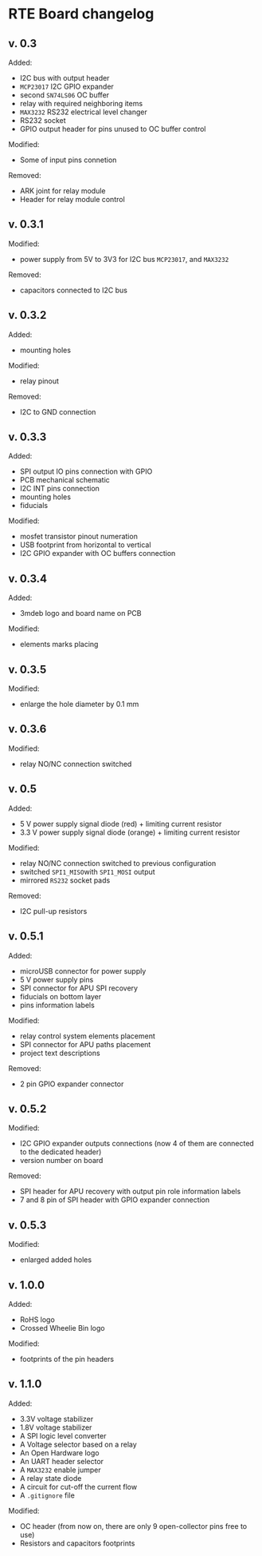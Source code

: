 RTE Board changelog
===================

v. 0.3
------

Added:
* I2C bus with output header
* `MCP23017` I2C GPIO expander
* second `SN74LS06` OC buffer
* relay with required neighboring items
* `MAX3232` RS232 electrical level changer
* RS232 socket
* GPIO output header for pins unused to OC buffer control

Modified:
* Some of input pins connetion

Removed:
* ARK joint for relay module
* Header for relay module control

v. 0.3.1
--------

Modified:
* power supply from 5V to 3V3 for I2C bus `MCP23017`, and `MAX3232`

Removed:
* capacitors connected to I2C bus

v. 0.3.2
--------

Added:
* mounting holes

Modified:
* relay pinout

Removed:
* I2C to GND connection

v. 0.3.3
--------

Added:
* SPI output IO pins connection with GPIO
* PCB mechanical schematic
* I2C INT pins connection
* mounting holes
* fiducials

Modified:
* mosfet transistor pinout numeration
* USB footprint from horizontal to vertical
* I2C GPIO expander with OC buffers connection

v. 0.3.4
--------

Added:
* 3mdeb logo and board name on PCB

Modified:
* elements marks placing

v. 0.3.5
--------

Modified:
* enlarge the hole diameter by 0.1 mm

v. 0.3.6
--------

Modified:
* relay NO/NC connection switched

v. 0.5
------

Added:
* 5 V power supply signal diode (red) + limiting current resistor
* 3.3 V power supply signal diode (orange) + limiting current resistor

Modified:
* relay NO/NC connection switched to previous configuration
* switched `SPI1_MISO`with `SPI1_MOSI` output
* mirrored `RS232` socket pads

Removed:
* I2C pull-up resistors

v. 0.5.1
--------

Added:
* microUSB connector for power supply
* 5 V power supply pins
* SPI connector for APU SPI recovery
* fiducials on bottom layer
* pins information labels

Modified:
* relay control system elements placement
* SPI connector for APU paths placement
* project text descriptions

Removed:
* 2 pin GPIO expander connector

v. 0.5.2
--------

Modified:
* I2C GPIO expander outputs connections (now 4 of them are connected to the dedicated header)
* version number on board

Removed:
* SPI header for APU recovery with output pin role information labels
* 7 and 8 pin of SPI header with GPIO expander connection

v. 0.5.3
--------

Modified:
* enlarged added holes

v. 1.0.0
--------

Added:

* RoHS logo
* Crossed Wheelie Bin logo

Modified:

* footprints of the pin headers

v. 1.1.0
--------

Added:

* 3.3V voltage stabilizer
* 1.8V voltage stabilizer
* A SPI logic level converter
* A Voltage selector based on a relay
* An Open Hardware logo
* An UART header selector
* A `MAX3232` enable jumper
* A relay state diode
* A circuit for cut-off the current flow
* A `.gitignore` file

Modified:

* OC header (from now on, there are only 9 open-collector pins free to use)
* Resistors and capacitors footprints
